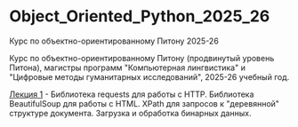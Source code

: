 # Object_Oriented_Python_2025_26
Курс по объектно-ориентированному Питону 2025-26

Курс по объектно-ориентированному Питону (продвинутый уровень Питона), магистры программ "Компьютерная лингвистика" и "Цифровые методы гуманитарных исследований", 2025-26 учебный год.

[Лекция 1](https://github.com/klyshinsky/Object_Oriented_Python_2025_26/blob/main/Lecture_20250903_requests.ipynb) - Библиотека requests для работы с HTTP. Библиотека BeautifulSoup для работы с HTML. XPath для запросов к "деревянной" структуре документа. Загрузка и обработка бинарных данных.

